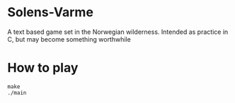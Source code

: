 # Solens-Varme
A text based game set in the Norwegian wilderness.
Intended as practice in C, but may become something worthwhile

# How to play
```
make
./main
```
